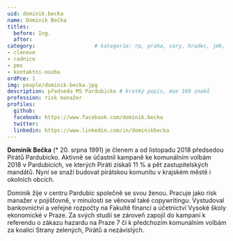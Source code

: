 ```yaml
---
uid: dominik.becka
name: Dominik Bečka
titles:
  before: Ing.
  after:
category:             		# kategorie: rp, praha, vary, hradec, jmk, senat
- clenove
- radnice
- pms
- kontaktni-osoba
ordPce: 1
img: people/dominik-becka.jpg
description: předseda MS Pardubicko # kratký popis, max 160 znaků
profession: risk manažer
profiles:
  github:
  facebook: https://www.facebook.com/dominik.becka
  twitter:
  linkedin: https://www.linkedin.com/in/dominikbecka
---
```


**Dominik Bečka** (* 20. srpna 1991) je členem a od listopadu 2018 předsedou Pirátů Pardubicko. Aktivně se účastnil kampaně ke komunálním volbám 2018 v Pardubicích, ve kterých Piráti získali 11 % a pět zastupitelských mandátů. Nyní se snaží budovat pirátskou komunitu v krajském městě i okolních obcích.

Dominik žije v centru Pardubic společně se svou ženou. Pracuje jako risk manažer v pojišťovně, v minulosti se věnoval také copywritingu. Vystudoval bankovnictví a veřejné rozpočty na Fakultě financí a účetnictví Vysoké školy ekonomické v Praze. Za svých studií se zároveň zapojil do kampaní k referendu o zákazu hazardu na Praze 7 či k předchozím komunálním volbám za koalici Strany zelených, Pirátů a nezávislých.
